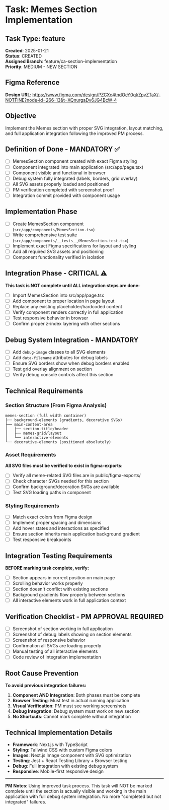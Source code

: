 # Task: Memes Section Implementation

## Task Type: feature
**Created**: 2025-01-21  
**Status**: CREATED  
**Assigned Branch**: feature/ca-section-implementation  
**Priority**: MEDIUM - NEW SECTION  

## Figma Reference
**Design URL**: https://www.figma.com/design/PZCXc4tndOeY0qkZpvZTaX/-NOTFINE?node-id=266-13&t=XQnurgaDv6JG4BcW-4

## Objective
Implement the Memes section with proper SVG integration, layout matching, and full application integration following the improved PM process.

## Definition of Done - MANDATORY ✅
- [ ] MemesSection component created with exact Figma styling
- [ ] Component integrated into main application (src/app/page.tsx)
- [ ] Component visible and functional in browser
- [ ] Debug system fully integrated (labels, borders, grid overlay)
- [ ] All SVG assets properly loaded and positioned
- [ ] PM verification completed with screenshot proof
- [ ] Integration commit provided with component usage

## Implementation Phase
- [ ] Create MemesSection component (`src/app/components/MemesSection.tsx`)
- [ ] Write comprehensive test suite (`src/app/components/__tests__/MemesSection.test.tsx`)
- [ ] Implement exact Figma specifications for layout and styling
- [ ] Add all required SVG assets and positioning
- [ ] Component functionality verified in isolation

## Integration Phase - CRITICAL ⚠️
**This task is NOT complete until ALL integration steps are done:**

- [ ] Import MemesSection into src/app/page.tsx
- [ ] Add component to proper location in page layout
- [ ] Replace any existing placeholder/hardcoded content
- [ ] Verify component renders correctly in full application
- [ ] Test responsive behavior in browser
- [ ] Confirm proper z-index layering with other sections

## Debug System Integration - MANDATORY
- [ ] Add `debug-image` classes to all SVG elements
- [ ] Add `data-filename` attributes for debug labels
- [ ] Ensure SVG borders show when debug borders enabled
- [ ] Test grid overlay alignment on section
- [ ] Verify debug console controls affect this section

## Technical Requirements

### Section Structure (From Figma Analysis)
```
memes-section (full width container)
├── background-elements (gradients, decorative SVGs)
├── main-content-area
│   ├── section-title/header
│   ├── memes-grid/layout
│   └── interactive-elements
└── decorative-elements (positioned absolutely)
```

### Asset Requirements
**All SVG files must be verified to exist in figma-exports:**
- [ ] Verify all meme-related SVG files are in public/figma-exports/
- [ ] Check character SVGs needed for this section
- [ ] Confirm background/decoration SVGs are available
- [ ] Test SVG loading paths in component

### Styling Requirements
- [ ] Match exact colors from Figma design
- [ ] Implement proper spacing and dimensions
- [ ] Add hover states and interactions as specified
- [ ] Ensure section inherits main application background gradient
- [ ] Test responsive breakpoints

## Integration Testing Requirements
**BEFORE marking task complete, verify:**
- [ ] Section appears in correct position on main page
- [ ] Scrolling behavior works properly
- [ ] Section doesn't conflict with existing sections
- [ ] Background gradients flow properly between sections
- [ ] All interactive elements work in full application context

## Verification Checklist - PM APPROVAL REQUIRED
- [ ] Screenshot of section working in full application
- [ ] Screenshot of debug labels showing on section elements
- [ ] Screenshot of responsive behavior
- [ ] Confirmation all SVGs are loading properly
- [ ] Manual testing of all interactive elements
- [ ] Code review of integration implementation

## Root Cause Prevention
**To avoid previous integration failures:**
1. **Component AND Integration**: Both phases must be complete
2. **Browser Testing**: Must test in actual running application
3. **Visual Verification**: PM must see working screenshots
4. **Debug Integration**: Debug system must work on new section
5. **No Shortcuts**: Cannot mark complete without integration

## Technical Implementation Details
- **Framework**: Next.js with TypeScript
- **Styling**: Tailwind CSS with custom Figma colors
- **Images**: Next.js Image component with SVG optimization
- **Testing**: Jest + React Testing Library + Browser testing
- **Debug**: Full integration with existing debug system
- **Responsive**: Mobile-first responsive design

---
**PM Notes**: Using improved task process. This task will NOT be marked complete until the section is actually visible and working in the main application with full debug system integration. No more "completed but not integrated" failures. 